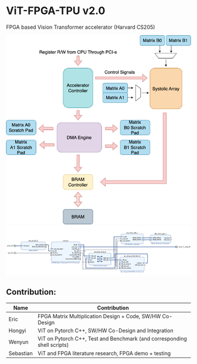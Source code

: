 # ViT-FPGA-TPU v2.0
FPGA based Vision Transformer accelerator (Harvard CS205)

![accel_arch](../images/v2_accel_arch.png)
![accel_arch](../images/v2_bd.png)

## Contribution:
|Name |Contribution|
|-----------|--------------------------------------------------------------------------|
| Eric      | FPGA Matrix Multiplication Design + Code, SW/HW Co-Design                |
| Hongyi    | ViT on Pytorch C++, SW/HW Co-Design and Integration                      |
| Wenyun    | ViT on Pytorch C++, Test and Benchmark (and corresponding shell scripts) |
| Sebastian | ViT and FPGA literature research, FPGA demo + testing                    |
